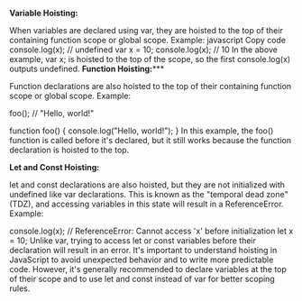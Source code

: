 ************Variable Hoisting:************

When variables are declared using var, they are hoisted to the top of their containing function scope or global scope.
Example:
javascript
Copy code
console.log(x); // undefined
var x = 10;
console.log(x); // 10
In the above example, var x; is hoisted to the top of the scope, so the first console.log(x) outputs undefined.
**********Function Hoisting:*************

Function declarations are also hoisted to the top of their containing function scope or global scope.
Example:

foo(); // "Hello, world!"

function foo() {
    console.log("Hello, world!");
}
In this example, the foo() function is called before it's declared, but it still works because the function declaration is hoisted to the top.


********Let and Const Hoisting:********

let and const declarations are also hoisted, but they are not initialized with undefined like var declarations. This is known as the "temporal dead zone" (TDZ), and accessing variables in this state will result in a ReferenceError.
Example:

console.log(x); // ReferenceError: Cannot access 'x' before initialization
let x = 10;
Unlike var, trying to access let or const variables before their declaration will result in an error.
It's important to understand hoisting in JavaScript to avoid unexpected behavior and to write more predictable code. However, it's generally recommended to declare variables at the top of their scope and to use let and const instead of var for better scoping rules.